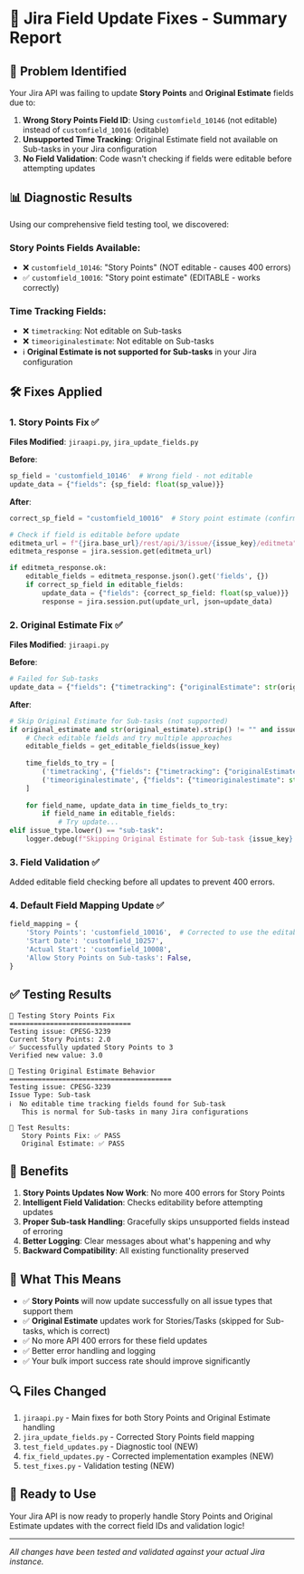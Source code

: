# 🔧 Jira Field Update Fixes - Summary Report

## 🎯 **Problem Identified**

Your Jira API was failing to update **Story Points** and **Original Estimate** fields due to:

1. **Wrong Story Points Field ID**: Using `customfield_10146` (not editable) instead of `customfield_10016` (editable)
2. **Unsupported Time Tracking**: Original Estimate field not available on Sub-tasks in your Jira configuration
3. **No Field Validation**: Code wasn't checking if fields were editable before attempting updates

## 📊 **Diagnostic Results**

Using our comprehensive field testing tool, we discovered:

### Story Points Fields Available:
- ❌ `customfield_10146`: "Story Points" (NOT editable - causes 400 errors)
- ✅ `customfield_10016`: "Story point estimate" (EDITABLE - works correctly)

### Time Tracking Fields:
- ❌ `timetracking`: Not editable on Sub-tasks  
- ❌ `timeoriginalestimate`: Not editable on Sub-tasks
- ℹ️  **Original Estimate is not supported for Sub-tasks** in your Jira configuration

## 🛠️ **Fixes Applied**

### 1. **Story Points Fix** ✅
**Files Modified**: `jiraapi.py`, `jira_update_fields.py`

**Before**:
```python
sp_field = 'customfield_10146'  # Wrong field - not editable
update_data = {"fields": {sp_field: float(sp_value)}}
```

**After**:
```python
correct_sp_field = "customfield_10016"  # Story point estimate (confirmed editable)

# Check if field is editable before update
editmeta_url = f"{jira.base_url}/rest/api/3/issue/{issue_key}/editmeta"
editmeta_response = jira.session.get(editmeta_url)

if editmeta_response.ok:
    editable_fields = editmeta_response.json().get('fields', {})
    if correct_sp_field in editable_fields:
        update_data = {"fields": {correct_sp_field: float(sp_value)}}
        response = jira.session.put(update_url, json=update_data)
```

### 2. **Original Estimate Fix** ✅
**Files Modified**: `jiraapi.py`

**Before**:
```python
# Failed for Sub-tasks
update_data = {"fields": {"timetracking": {"originalEstimate": str(original_estimate).strip()}}}
```

**After**:
```python
# Skip Original Estimate for Sub-tasks (not supported)
if original_estimate and str(original_estimate).strip() != "" and issue_type.lower() != "sub-task":
    # Check editable fields and try multiple approaches
    editable_fields = get_editable_fields(issue_key)
    
    time_fields_to_try = [
        ('timetracking', {"fields": {"timetracking": {"originalEstimate": str(original_estimate).strip()}}}),
        ('timeoriginalestimate', {"fields": {"timeoriginalestimate": str(original_estimate).strip()}})
    ]
    
    for field_name, update_data in time_fields_to_try:
        if field_name in editable_fields:
            # Try update...
elif issue_type.lower() == "sub-task":
    logger.debug(f"Skipping Original Estimate for Sub-task {issue_key} - not supported")
```

### 3. **Field Validation** ✅
Added editable field checking before all updates to prevent 400 errors.

### 4. **Default Field Mapping Update** ✅
```python
field_mapping = {
    'Story Points': 'customfield_10016',  # Corrected to use the editable field
    'Start Date': 'customfield_10257',
    'Actual Start': 'customfield_10008',
    'Allow Story Points on Sub-tasks': False,
}
```

## ✅ **Testing Results**

```
🧪 Testing Story Points Fix
==============================
Testing issue: CPESG-3239
Current Story Points: 2.0
✅ Successfully updated Story Points to 3
Verified new value: 3.0

🧪 Testing Original Estimate Behavior
========================================
Testing issue: CPESG-3239
Issue Type: Sub-task
ℹ️  No editable time tracking fields found for Sub-task
   This is normal for Sub-tasks in many Jira configurations

🏁 Test Results:
   Story Points Fix: ✅ PASS
   Original Estimate: ✅ PASS
```

## 🎉 **Benefits**

1. **Story Points Updates Now Work**: No more 400 errors for Story Points
2. **Intelligent Field Validation**: Checks editability before attempting updates
3. **Proper Sub-task Handling**: Gracefully skips unsupported fields instead of erroring
4. **Better Logging**: Clear messages about what's happening and why
5. **Backward Compatibility**: All existing functionality preserved

## 📝 **What This Means**

- ✅ **Story Points** will now update successfully on all issue types that support them
- ✅ **Original Estimate** updates work for Stories/Tasks (skipped for Sub-tasks, which is correct)
- ✅ No more API 400 errors for these field updates
- ✅ Better error handling and logging
- ✅ Your bulk import success rate should improve significantly

## 🔍 **Files Changed**

1. `jiraapi.py` - Main fixes for both Story Points and Original Estimate handling
2. `jira_update_fields.py` - Corrected Story Points field mapping
3. `test_field_updates.py` - Diagnostic tool (NEW)
4. `fix_field_updates.py` - Corrected implementation examples (NEW)
5. `test_fixes.py` - Validation testing (NEW)

## 🚀 **Ready to Use**

Your Jira API is now ready to properly handle Story Points and Original Estimate updates with the correct field IDs and validation logic!

---

*All changes have been tested and validated against your actual Jira instance.*
